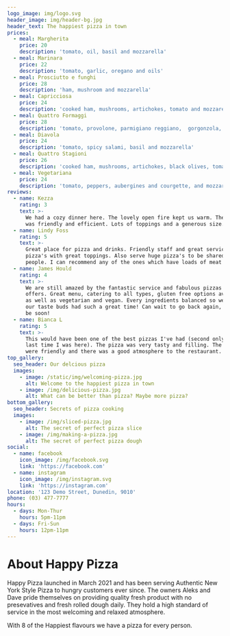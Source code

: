 ```yaml
---
logo_image: img/logo.svg
header_image: img/header-bg.jpg
header_text: The happiest pizza in town
prices:
  - meal: Margherita
    price: 20
    description: 'tomato, oil, basil and mozzarella'
  - meal: Marinara
    price: 22
    description: 'tomato, garlic, oregano and oils'
  - meal: Prosciutto e funghi
    price: 28
    description: 'ham, mushroom and mozzarella'
  - meal: Capricciosa
    price: 24
    description: 'cooked ham, mushrooms, artichokes, tomato and mozzarella'
  - meal: Quattro Formaggi
    price: 28
    description: 'tomato, provolone, parmigiano reggiano,  gorgonzola, and mozzarella'
  - meal: Diavola
    price: 24
    description: 'tomato, spicy salami, basil and mozzarella'
  - meal: Quattro Stagioni
    price: 26
    description: 'cooked ham, mushrooms, artichokes, black olives, tomato and mozzarella'
  - meal: Vegetariana
    price: 24
    description: 'tomato, peppers, aubergines and courgette, and mozzarella'
reviews:
  - name: Kezza
    rating: 3
    text: >-
      We had a cozy dinner here. The lovely open fire kept us warm. The service
      was friendly and efficient. Lots of toppings and a generous size.
  - name: Lindy Foss
    rating: 5
    text: >-
      Great place for pizza and drinks. Friendly staff and great service. Big
      pizza's with great toppings. Also serve huge pizza's to be shared by a few
      people. I can recommend any of the ones which have loads of meat toppings.
  - name: James Hould
    rating: 4
    text: >-
      We are still amazed by the fantastic service and fabulous pizzas the place
      offers. Great menu, catering to all types, gluten free options available
      as well as vegetarian and vegan. Every ingredients balanced so well, and
      our taste buds had such a great time! Can wait to go back again, it will
      be soon!
  - name: Bianca L
    rating: 5
    text: >-
      This would have been one of the best pizzas I've had (second only to the
      last time I was here). The pizza was very tasty and filling. The staff
      were friendly and there was a good atmosphere to the restaurant.
top_gallery:
  seo_header: Our delcious pizza
  images:
    - image: /static/img/welcoming-pizza.jpg
      alt: Welcome to the happiest pizza in town
    - image: /img/delicious-pizza.jpg
      alt: What can be better than pizza? Maybe more pizza?
bottom_gallery:
  seo_header: Secrets of pizza cooking
  images:
    - image: /img/sliced-pizza.jpg
      alt: The secret of perfect pizza slice
    - image: /img/making-a-pizza.jpg
      alt: The secret of perfect pizza dough
social:
  - name: facebook
    icon_image: /img/facebook.svg
    link: 'https://facebook.com'
  - name: instagram
    icon_image: /img/instagram.svg
    link: 'https://instagram.com'
location: '123 Demo Street, Dunedin, 9010'
phone: (03) 477-7777
hours:
  - days: Mon-Thur
    hours: 5pm-11pm
  - days: Fri-Sun
    hours: 12pm-11pm
---
```


# About Happy Pizza

Happy Pizza launched in March 2021 and has been serving Authentic New York Style Pizza to hungry customers ever since. The owners Aleks and Dave pride themselves on providing quality fresh product with no presevatives and fresh rolled dough daily. They hold a high standard of service in the most welcoming and relaxed atmosphere.

With 8 of the Happiest flavours we have a pizza for every person.
